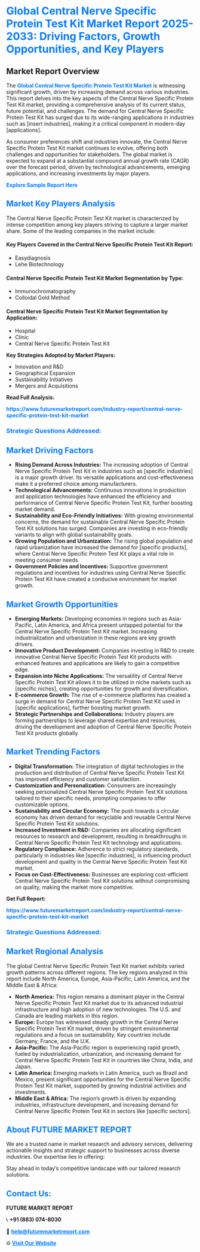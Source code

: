 <h1 style="color: #007BFF;">Global Central Nerve Specific Protein Test Kit Market Report 2025-2033: Driving Factors, Growth Opportunities, and Key Players</h1>

<section id="overview">
<h2>Market Report Overview</h2>
<p>The <a href="https://www.futuremarketreport.com/industry-report/central-nerve-specific-protein-test-kit-market" style="color: #007BFF; text-decoration: none;"><strong>Global Central Nerve Specific Protein Test Kit Market</strong></a> is witnessing significant growth, driven by increasing demand across various industries. This report delves into the key aspects of the Central Nerve Specific Protein Test Kit market, providing a comprehensive analysis of its current status, future potential, and challenges. The demand for Central Nerve Specific Protein Test Kit has surged due to its wide-ranging applications in industries such as [insert industries], making it a critical component in modern-day [applications].</p>
<p>As consumer preferences shift and industries innovate, the Central Nerve Specific Protein Test Kit market continues to evolve, offering both challenges and opportunities for stakeholders. The global market is expected to expand at a substantial compound annual growth rate (CAGR) over the forecast period, driven by technological advancements, emerging applications, and increasing investments by major players.</p>
</section>

<section id="overview">
<p><a href="https://www.futuremarketreport.com/request-sample/reportId=123741" style="color: #007BFF; text-decoration: none;"><strong>Explore Sample Report Here</strong></a></p>
</section>

<section id="key-players">
<h2 style="color: #007BFF;">Market Key Players Analysis</h2>
<p>The Central Nerve Specific Protein Test Kit market is characterized by intense competition among key players striving to capture a larger market share. Some of the leading companies in the market include:</p>
<h4>Key Players Covered in the Central Nerve Specific Protein Test Kit Report:</h4>
<ul><li>Easydiagnosis</li><li>Lehe Biotechnology</li></ul>
<h4>Central Nerve Specific Protein Test Kit Market Segmentation by Type:</h4>
<ul><li>Immunochromatography</li><li>Colloidal Gold Method</li></ul>

<h4>Central Nerve Specific Protein Test Kit Market Segmentation by Application:</h4>
<ul><li>Hospital</li><li>Clinic</li><li>Central Nerve Specific Protein Test Kit</li></ul>
<p><strong>Key Strategies Adopted by Market Players:</strong></p>
<ul>
<li>Innovation and R&D</li>
<li>Geographical Expansion</li>
<li>Sustainability Initiatives</li>
<li>Mergers and Acquisitions</li>
</ul>
</section>

<section>
<p><strong>Read Full Analysis: </strong></p><a href="https://www.futuremarketreport.com/industry-report/central-nerve-specific-protein-test-kit-market" style="color: #007BFF; text-decoration: none;"><strong>https://www.futuremarketreport.com/industry-report/central-nerve-specific-protein-test-kit-market</strong></a>
<h3 style="color: #007BFF;">Strategic Questions Addressed:</h3>
</section>

<section id="driving-factors">
<h2 style="color: #007BFF;">Market Driving Factors</h2>
<ul>
<li><strong>Rising Demand Across Industries:</strong> The increasing adoption of Central Nerve Specific Protein Test Kit in industries such as [specific industries] is a major growth driver. Its versatile applications and cost-effectiveness make it a preferred choice among manufacturers.</li>
<li><strong>Technological Advancements:</strong> Continuous innovations in production and application technologies have enhanced the efficiency and performance of Central Nerve Specific Protein Test Kit, further boosting market demand.</li>
<li><strong>Sustainability and Eco-Friendly Initiatives:</strong> With growing environmental concerns, the demand for sustainable Central Nerve Specific Protein Test Kit solutions has surged. Companies are investing in eco-friendly variants to align with global sustainability goals.</li>
<li><strong>Growing Population and Urbanization:</strong> The rising global population and rapid urbanization have increased the demand for [specific products], where Central Nerve Specific Protein Test Kit plays a vital role in meeting consumer needs.</li>
<li><strong>Government Policies and Incentives:</strong> Supportive government regulations and incentives for industries using Central Nerve Specific Protein Test Kit have created a conducive environment for market growth.</li>
</ul>
</section>

<section id="growth-opportunities">
<h2 style="color: #007BFF;">Market Growth Opportunities</h2>
<ul>
<li><strong>Emerging Markets:</strong> Developing economies in regions such as Asia-Pacific, Latin America, and Africa present untapped potential for the Central Nerve Specific Protein Test Kit market. Increasing industrialization and urbanization in these regions are key growth drivers.</li>
<li><strong>Innovative Product Development:</strong> Companies investing in R&D to create innovative Central Nerve Specific Protein Test Kit products with enhanced features and applications are likely to gain a competitive edge.</li>
<li><strong>Expansion into Niche Applications:</strong> The versatility of Central Nerve Specific Protein Test Kit allows it to be utilized in niche markets such as [specific niches], creating opportunities for growth and diversification.</li>
<li><strong>E-commerce Growth:</strong> The rise of e-commerce platforms has created a surge in demand for Central Nerve Specific Protein Test Kit used in [specific applications], further boosting market growth.</li>
<li><strong>Strategic Partnerships and Collaborations:</strong> Industry players are forming partnerships to leverage shared expertise and resources, driving the development and adoption of Central Nerve Specific Protein Test Kit products globally.</li>
</ul>
</section>

<section id="trending-factors">
<h2 style="color: #007BFF;">Market Trending Factors</h2>
<ul>
<li><strong>Digital Transformation:</strong> The integration of digital technologies in the production and distribution of Central Nerve Specific Protein Test Kit has improved efficiency and customer satisfaction.</li>
<li><strong>Customization and Personalization:</strong> Consumers are increasingly seeking personalized Central Nerve Specific Protein Test Kit solutions tailored to their specific needs, prompting companies to offer customizable options.</li>
<li><strong>Sustainability and Circular Economy:</strong> The push towards a circular economy has driven demand for recyclable and reusable Central Nerve Specific Protein Test Kit solutions.</li>
<li><strong>Increased Investment in R&D:</strong> Companies are allocating significant resources to research and development, resulting in breakthroughs in Central Nerve Specific Protein Test Kit technology and applications.</li>
<li><strong>Regulatory Compliance:</strong> Adherence to strict regulatory standards, particularly in industries like [specific industries], is influencing product development and quality in the Central Nerve Specific Protein Test Kit market.</li>
<li><strong>Focus on Cost-Effectiveness:</strong> Businesses are exploring cost-efficient Central Nerve Specific Protein Test Kit solutions without compromising on quality, making the market more competitive.</li>
</ul>
</section>

<section>
<p><strong>Get Full Report: </strong></p><a href="https://www.futuremarketreport.com/industry-report/central-nerve-specific-protein-test-kit-market" style="color: #007BFF; text-decoration: none;"><strong>https://www.futuremarketreport.com/industry-report/central-nerve-specific-protein-test-kit-market</strong></a>
<h3 style="color: #007BFF;">Strategic Questions Addressed:</h3>
</section>


<section id="regional-analysis">
<h2 style="color: #007BFF;">Market Regional Analysis</h2>
<p>The global Central Nerve Specific Protein Test Kit market exhibits varied growth patterns across different regions. The key regions analyzed in this report include North America, Europe, Asia-Pacific, Latin America, and the Middle East & Africa:</p>
<ul>
<li><strong>North America:</strong> This region remains a dominant player in the Central Nerve Specific Protein Test Kit market due to its advanced industrial infrastructure and high adoption of new technologies. The U.S. and Canada are leading markets in this region.</li>
<li><strong>Europe:</strong> Europe has witnessed steady growth in the Central Nerve Specific Protein Test Kit market, driven by stringent environmental regulations and a focus on sustainability. Key countries include Germany, France, and the U.K.</li>
<li><strong>Asia-Pacific:</strong> The Asia-Pacific region is experiencing rapid growth, fueled by industrialization, urbanization, and increasing demand for Central Nerve Specific Protein Test Kit in countries like China, India, and Japan.</li>
<li><strong>Latin America:</strong> Emerging markets in Latin America, such as Brazil and Mexico, present significant opportunities for the Central Nerve Specific Protein Test Kit market, supported by growing industrial activities and investments.</li>
<li><strong>Middle East & Africa:</strong> The region’s growth is driven by expanding industries, infrastructure development, and increasing demand for Central Nerve Specific Protein Test Kit in sectors like [specific sectors].</li>
</ul>
</section>

<footer>
<h2 style="color: #007BFF;">About FUTURE MARKET REPORT</h2>
<p>We are a trusted name in market research and advisory services, delivering actionable insights and strategic support to businesses across diverse industries. Our expertise lies in offering:</p>

<p>Stay ahead in today’s competitive landscape with our tailored research solutions.</p>

<h2 style="color: #007BFF;">Contact Us:</h2>
<p><strong>FUTURE MARKET REPORT</strong></p>
<p>📞 <strong>+91 (883) 074-8030</strong></p>
<p>📧 <strong><a href="mailto:help@futuremarketreport.com" style="color: #007BFF;">help@futuremarketreport.com</a></strong></p>
<p>🌐 <strong><a href="https://www.futuremarketreport.com/" style="color: #007BFF;">Visit Our Website</a></strong></p>
</footer>